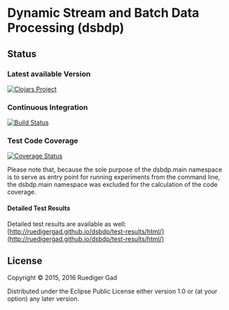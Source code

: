 # Dynamic Stream and Batch Data Processing (dsbdp)

## Status

### Latest available Version

[![Clojars Project](https://img.shields.io/clojars/v/dsbdp.svg)](https://clojars.org/dsbdp)

### Continuous Integration

[![Build Status](https://travis-ci.org/ruedigergad/dsbdp.svg?branch=master)](https://travis-ci.org/ruedigergad/dsbdp)

### Test Code Coverage

[![Coverage Status](https://coveralls.io/repos/github/ruedigergad/dsbdp/badge.svg?branch=master)](https://coveralls.io/github/ruedigergad/dsbdp?branch=master)

Please note that, because the sole purpose of the dsbdp.main namespace is to serve as entry point for running experiments from the command line, the dsbdp.main namespace was excluded for the calculation of the code coverage.

#### Detailed Test Results

Detailed test results are available as well:
[http://ruedigergad.github.io/dsbdp/test-results/html/](http://ruedigergad.github.io/dsbdp/test-results/html/)

## License

Copyright © 2015, 2016 Ruediger Gad

Distributed under the Eclipse Public License either version 1.0 or (at
your option) any later version.

